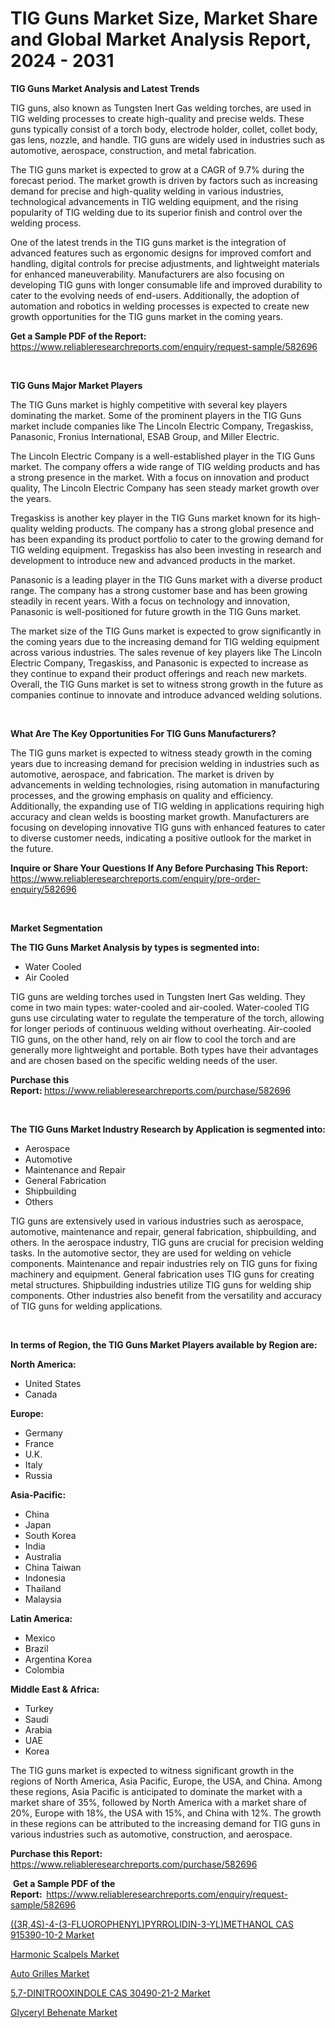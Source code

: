 <p><h1>TIG Guns Market Size, Market Share and Global Market Analysis Report, 2024 - 2031</h1></p><p><strong>TIG Guns Market Analysis and Latest Trends</strong></p>
<p><p>TIG guns, also known as Tungsten Inert Gas welding torches, are used in TIG welding processes to create high-quality and precise welds. These guns typically consist of a torch body, electrode holder, collet, collet body, gas lens, nozzle, and handle. TIG guns are widely used in industries such as automotive, aerospace, construction, and metal fabrication.</p><p>The TIG guns market is expected to grow at a CAGR of 9.7% during the forecast period. The market growth is driven by factors such as increasing demand for precise and high-quality welding in various industries, technological advancements in TIG welding equipment, and the rising popularity of TIG welding due to its superior finish and control over the welding process.</p><p>One of the latest trends in the TIG guns market is the integration of advanced features such as ergonomic designs for improved comfort and handling, digital controls for precise adjustments, and lightweight materials for enhanced maneuverability. Manufacturers are also focusing on developing TIG guns with longer consumable life and improved durability to cater to the evolving needs of end-users. Additionally, the adoption of automation and robotics in welding processes is expected to create new growth opportunities for the TIG guns market in the coming years.</p></p>
<p><strong>Get a Sample PDF of the Report:&nbsp;</strong> <a href="https://www.reliableresearchreports.com/enquiry/request-sample/582696">https://www.reliableresearchreports.com/enquiry/request-sample/582696</a></p>
<p>&nbsp;</p>
<p><strong>TIG Guns Major Market Players</strong></p>
<p><p>The TIG Guns market is highly competitive with several key players dominating the market. Some of the prominent players in the TIG Guns market include companies like The Lincoln Electric Company, Tregaskiss, Panasonic, Fronius International, ESAB Group, and Miller Electric.</p><p>The Lincoln Electric Company is a well-established player in the TIG Guns market. The company offers a wide range of TIG welding products and has a strong presence in the market. With a focus on innovation and product quality, The Lincoln Electric Company has seen steady market growth over the years.</p><p>Tregaskiss is another key player in the TIG Guns market known for its high-quality welding products. The company has a strong global presence and has been expanding its product portfolio to cater to the growing demand for TIG welding equipment. Tregaskiss has also been investing in research and development to introduce new and advanced products in the market.</p><p>Panasonic is a leading player in the TIG Guns market with a diverse product range. The company has a strong customer base and has been growing steadily in recent years. With a focus on technology and innovation, Panasonic is well-positioned for future growth in the TIG Guns market.</p><p>The market size of the TIG Guns market is expected to grow significantly in the coming years due to the increasing demand for TIG welding equipment across various industries. The sales revenue of key players like The Lincoln Electric Company, Tregaskiss, and Panasonic is expected to increase as they continue to expand their product offerings and reach new markets. Overall, the TIG Guns market is set to witness strong growth in the future as companies continue to innovate and introduce advanced welding solutions.</p></p>
<p>&nbsp;</p>
<p><strong>What Are The Key Opportunities For TIG Guns Manufacturers?</strong></p>
<p><p>The TIG guns market is expected to witness steady growth in the coming years due to increasing demand for precision welding in industries such as automotive, aerospace, and fabrication. The market is driven by advancements in welding technologies, rising automation in manufacturing processes, and the growing emphasis on quality and efficiency. Additionally, the expanding use of TIG welding in applications requiring high accuracy and clean welds is boosting market growth. Manufacturers are focusing on developing innovative TIG guns with enhanced features to cater to diverse customer needs, indicating a positive outlook for the market in the future.</p></p>
<p><strong>Inquire or Share Your Questions If Any Before Purchasing This Report:</strong> <a href="https://www.reliableresearchreports.com/enquiry/pre-order-enquiry/582696">https://www.reliableresearchreports.com/enquiry/pre-order-enquiry/582696</a></p>
<p>&nbsp;</p>
<p><strong>Market Segmentation</strong></p>
<p><strong>The TIG Guns Market Analysis by types is segmented into:</strong></p>
<p><ul><li>Water Cooled</li><li>Air Cooled</li></ul></p>
<p><p>TIG guns are welding torches used in Tungsten Inert Gas welding. They come in two main types: water-cooled and air-cooled. Water-cooled TIG guns use circulating water to regulate the temperature of the torch, allowing for longer periods of continuous welding without overheating. Air-cooled TIG guns, on the other hand, rely on air flow to cool the torch and are generally more lightweight and portable. Both types have their advantages and are chosen based on the specific welding needs of the user.</p></p>
<p><strong>Purchase this Report:&nbsp;</strong><a href="https://www.reliableresearchreports.com/purchase/582696">https://www.reliableresearchreports.com/purchase/582696</a></p>
<p>&nbsp;</p>
<p><strong>The TIG Guns Market Industry Research by Application is segmented into:</strong></p>
<p><ul><li>Aerospace</li><li>Automotive</li><li>Maintenance and Repair</li><li>General Fabrication</li><li>Shipbuilding</li><li>Others</li></ul></p>
<p><p>TIG guns are extensively used in various industries such as aerospace, automotive, maintenance and repair, general fabrication, shipbuilding, and others. In the aerospace industry, TIG guns are crucial for precision welding tasks. In the automotive sector, they are used for welding on vehicle components. Maintenance and repair industries rely on TIG guns for fixing machinery and equipment. General fabrication uses TIG guns for creating metal structures. Shipbuilding industries utilize TIG guns for welding ship components. Other industries also benefit from the versatility and accuracy of TIG guns for welding applications.</p></p>
<p>&nbsp;</p>
<p><strong>In terms of Region, the TIG Guns Market Players available by Region are:</strong></p>
<p>
    <p> <strong> North America: </strong>
        <ul>
            <li>United States</li>
            <li>Canada</li>
        </ul>
        </p> 
    <p> <strong> Europe: </strong>
        <ul>
            <li>Germany</li>
            <li>France</li>
            <li>U.K.</li>
            <li>Italy</li>
            <li>Russia</li>
        </ul>
        </p> 
    <p> <strong> Asia-Pacific: </strong>
        <ul>
            <li>China</li>
            <li>Japan</li>
            <li>South Korea</li>
            <li>India</li>
            <li>Australia</li>
            <li>China Taiwan</li>
            <li>Indonesia</li>
            <li>Thailand</li>
            <li>Malaysia</li>
        </ul>
        </p> 
    <p> <strong> Latin America: </strong>
        <ul>
            <li>Mexico</li>
            <li>Brazil</li>
            <li>Argentina Korea</li>
            <li>Colombia</li>
        </ul>
        </p> 
    <p> <strong> Middle East & Africa: </strong>
        <ul>
            <li>Turkey</li>
            <li>Saudi</li>
            <li>Arabia</li>
            <li>UAE</li>
            <li>Korea</li>
        </ul>
    </p>
    </p>
<p><p>The TIG guns market is expected to witness significant growth in the regions of North America, Asia Pacific, Europe, the USA, and China. Among these regions, Asia Pacific is anticipated to dominate the market with a market share of 35%, followed by North America with a market share of 20%, Europe with 18%, the USA with 15%, and China with 12%. The growth in these regions can be attributed to the increasing demand for TIG guns in various industries such as automotive, construction, and aerospace.</p></p>
<p><strong>Purchase this Report: </strong><a href="https://www.reliableresearchreports.com/purchase/582696">https://www.reliableresearchreports.com/purchase/582696</a></p>
<p>&nbsp;<strong>Get a Sample PDF of the Report:&nbsp;&nbsp;</strong><a href="https://www.reliableresearchreports.com/enquiry/request-sample/582696">https://www.reliableresearchreports.com/enquiry/request-sample/582696</a></p>
<p><strong></strong></p>
<p><p><a href="https://github.com/gulaimolin/Market-Research-Report-List-3/blob/main/3r4s-4-3-fluorophenylpyrrolidin-3-ylmethanol-cas-915390-10-2-market.md">((3R,4S)-4-(3-FLUOROPHENYL)PYRROLIDIN-3-YL)METHANOL CAS 915390-10-2 Market</a></p><p><a href="https://github.com/mauripalmi/Market-Research-Report-List-2/blob/main/harmonic-scalpels-market.md">Harmonic Scalpels Market</a></p><p><a href="https://github.com/peachesmcdowel1/Market-Research-Report-List-1/blob/main/auto-grilles-market.md">Auto Grilles Market</a></p><p><a href="https://github.com/edytherolanlouisejk1miz0wig/Market-Research-Report-List-1/blob/main/57-dinitrooxindole-cas-30490-21-2-market.md">5,7-DINITROOXINDOLE CAS 30490-21-2 Market</a></p><p><a href="https://github.com/RoccoManning/Market-Research-Report-List-3/blob/main/glyceryl-behenate-market.md">Glyceryl Behenate Market</a></p></p>